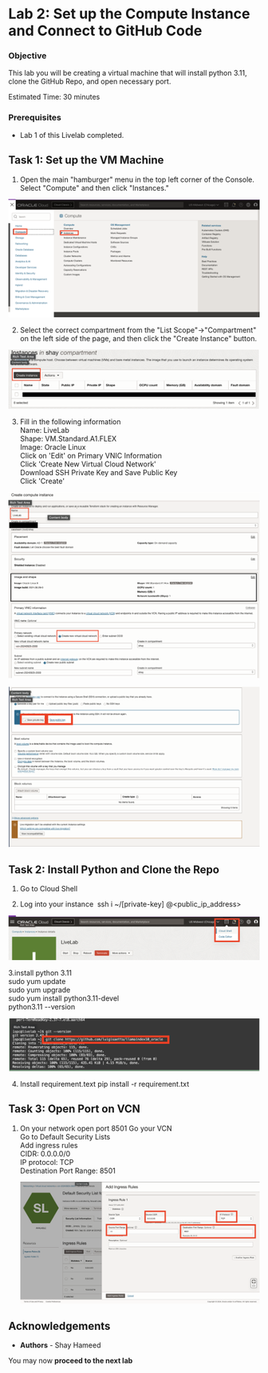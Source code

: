 # Lab 2: Set up the Compute Instance and Connect to GitHub Code

### Objective 
This lab you will be creating a virtual machine that will install python 3.11, clone the GitHub Repo, and open necessary port. 

Estimated Time: 30 minutes

### Prerequisites
* Lab 1 of this Livelab completed.



## Task 1: Set up the VM Machine

1. Open the main "hamburger" menu in the top left corner of the Console. Select "Compute" and then click "Instances." <br>

![Selecting Compute from Hamburger Menu](images/hamburger-menu-compute1.png)

2. Select the correct compartment from the "List Scope"→"Compartment" on the left side of the page, and then click the "Create Instance" button. <br>


![Clicking Create Compute Instance Button](images/compute-instance-create-instance-button1.png)

3. Fill in the following information <br>
    Name: LiveLab <br>
    Shape: VM.Standard.A1.FLEX <br>
    Image: Oracle Linux <br>
    Click on 'Edit' on Primary VNIC Information <br>
    Click 'Create New Virtual Cloud Network'  <br>
    Download SSH Private Key and Save Public Key  <br>
    Click 'Create' <br>


![Creation Page of the VM](images/on-creation-vm1.png)

![Downloading the Private/Public Keys](images/download-private-public-key1.png)


## Task 2: Install Python and Clone the Repo
1. Go to Cloud Shell <br>

2. Log into your instance 
    ssh i ~/[private-key] <username>@<public_ip_address> <br>


![Opening Cloud Shell](images/open-cloud-shell1.png)


3.install python 3.11 <br>
    sudo yum update <br>
    sudo yum upgrade <br>
    sudo yum install python3.11-devel <br>
    python3.11 --version <br>


![Clone Repo](images/clone-repo1.png)

4. Install requirement.text
   pip install -r requirement.txt <br>


## Task 3: Open Port on VCN

1. On your network open port 8501
   Go your VCN <br>
   Go to Default Security Lists <br>
   Add ingress rules <br>
    CIDR: 0.0.0.0/0 <br> 
    IP protocol: TCP <br>
    Destination Port Range: 8501 <br>

  
   ![Open Port 8501](images/vcn-port-opening1.png)

## **Acknowledgements**

* **Authors** - Shay Hameed

You may now **proceed to the next lab**